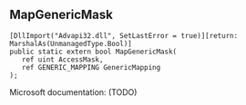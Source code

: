 ## MapGenericMask

```
[DllImport("Advapi32.dll", SetLastError = true)][return: MarshalAs(UnmanagedType.Bool)]
public static extern bool MapGenericMask(
   ref uint AccessMask,
   ref GENERIC_MAPPING GenericMapping
);
```

Microsoft documentation: (TODO)
